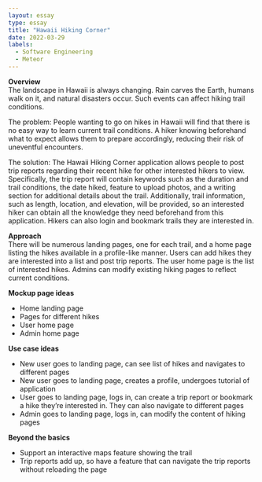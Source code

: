 ```yaml
---
layout: essay
type: essay
title: "Hawaii Hiking Corner"
date: 2022-03-29
labels:
  - Software Engineering
  - Meteor
---
```


**Overview** \
The landscape in Hawaii is always changing. Rain carves the Earth, humans walk on it, and natural disasters occur. Such events can affect hiking trail conditions.

The problem: People wanting to go on hikes in Hawaii will find that there is no easy way to learn current trail conditions. A hiker knowing beforehand what to expect allows them to prepare accordingly, reducing their risk of uneventful encounters.

The solution: The Hawaii Hiking Corner application allows people to post trip reports regarding their recent hike for other interested hikers to view. Specifically, the trip report will contain keywords such as the duration and trail conditions, the date hiked, feature to upload photos, and a writing section for additional details about the trail. Additionally, trail information, such as length, location, and elevation, will be provided, so an interested hiker can obtain all the knowledge they need beforehand from this application. Hikers can also login and bookmark trails they are interested in.

**Approach** \
There will be numerous landing pages, one for each trail, and a home page listing the hikes available in a profile-like manner. 
Users can add hikes they are interested into a list and post trip reports. The user home page is the list of interested hikes.
Admins can modify existing hiking pages to reflect current conditions.

**Mockup page ideas**
- Home landing page
- Pages for different hikes
- User home page
- Admin home page

**Use case ideas**
- New user goes to landing page, can see list of hikes and navigates to different pages
- New user goes to landing page, creates a profile, undergoes tutorial of application
- User goes to landing page, logs in, can create a trip report or bookmark a hike they’re interested in. They can also navigate to different pages
- Admin goes to landing page, logs in, can modify the content of hiking pages

**Beyond the basics**
- Support an interactive maps feature showing the trail
- Trip reports add up, so have a feature that can navigate the trip reports without reloading the page
